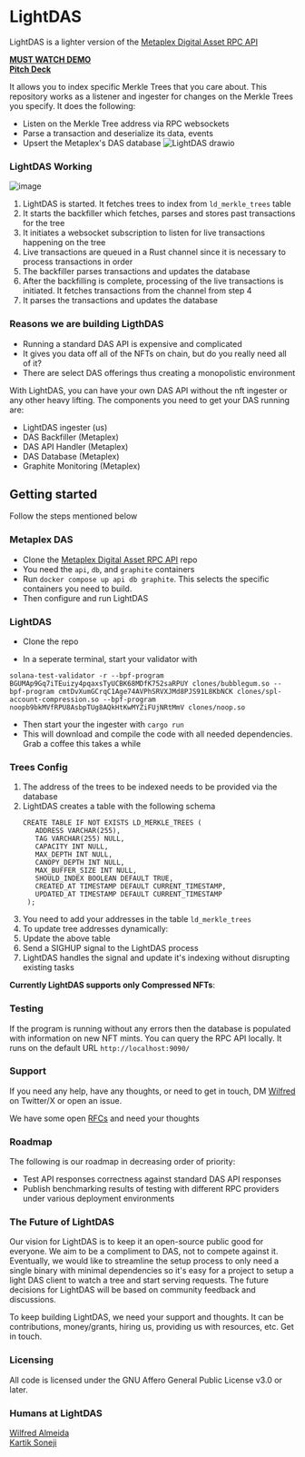 # LightDAS
LightDAS is a lighter version of the [Metaplex Digital Asset RPC API](https://github.com/metaplex-foundation/digital-asset-rpc-infrastructure)

**[MUST WATCH DEMO](https://www.loom.com/share/cdea6acd488d4202a16992b45b6e25d1?sid=112a4cc3-4f67-4e1f-a60d-f84c5fad59e2)**  
**[Pitch Deck](https://pitch.com/v/lightdas-gjrunw)**

It allows you to index specific Merkle Trees that you care about. This repository works as a listener and ingester for changes on the Merkle Trees you specify. It does the following:
- Listen on the Merkle Tree address via RPC websockets
- Parse a transaction and deserialize its data, events
- Upsert the Metaplex's DAS database
![LightDAS drawio](https://github.com/WilfredAlmeida/LightDAS/assets/60785452/323da5a6-de11-45a0-bdd2-e5b28d547e71)

### LightDAS Working
![image](https://github.com/WilfredAlmeida/LightDAS/assets/60785452/e2c7a9fd-ae44-43bb-9c53-3f83cd53e118)
1. LightDAS is started. It fetches trees to index from `ld_merkle_trees` table
2. It starts the backfiller which fetches, parses and stores past transactions for the tree
3. It initiates a websocket subscription to listen for live transactions happening on the tree
4. Live transactions are queued in a Rust channel since it is necessary to process transactions in order
5. The backfiller parses transactions and updates the database
6. After the backfilling is complete, processing of the live transactions is initiated. It fetches transactions from the channel from step 4
7. It parses the transactions and updates the database

### Reasons we are building LigthDAS
- Running a standard DAS API is expensive and complicated
- It gives you data off all of the NFTs on chain, but do you really need all of it?
- There are select DAS offerings thus creating a monopolistic environment

With LightDAS, you can have your own DAS API without the nft ingester or any other heavy lifting. The components you need to get your DAS running are:
- LightDAS ingester (us)
- DAS Backfiller (Metaplex)
- DAS API Handler (Metaplex)
- DAS Database (Metaplex)
- Graphite Monitoring (Metaplex)

## Getting started
Follow the steps mentioned below

### Metaplex DAS
- Clone the [Metaplex Digital Asset RPC API](https://github.com/SkyTradeLinks/digital-asset-rpc-infrastructure) repo
- You need the `api`, `db`, and `graphite` containers
- Run `docker compose up api db graphite`. This selects the specific containers you need to build.
- Then configure and run LightDAS

### LightDAS
- Clone the repo
<!-- - Add environment variables:
  - `RPC_URL`: RPC needs to support websocket functions. We've built using [Quicknode](https://www.quicknode.com/?via=aayush)
  - `WS_URL`: RPC websocket URL
  - `DATABASE_URL`: Default is `postgres://solana:solana@localhost:5432/solana`, use this unless you changed anything -->
- In a seperate terminal, start your validator with 

```
solana-test-validator -r --bpf-program BGUMAp9Gq7iTEuizy4pqaxsTyUCBK68MDfK752saRPUY clones/bubblegum.so --bpf-program cmtDvXumGCrqC1Age74AVPhSRVXJMd8PJS91L8KbNCK clones/spl-account-compression.so --bpf-program noopb9bkMVfRPU8AsbpTUg8AQkHtKwMYZiFUjNRtMmV clones/noop.so
```

- Then start your the ingester with `cargo run`
- This will download and compile the code with all needed dependencies. Grab a coffee this takes a while
<!-- - The first run will fail and complain about no tree addresses being found to index, you need to add tree addresses to index in the database. See the `#trees config` section below
- Once running, you'll see the logs of the tasks being performed
- Under heavy loads, we have faced RPC rate limits
- RPC Costs per NFT Mint:
  - Quicknode:
    - `logsSubscribe`: 50 credits
    - `getTransaction`: 50 credits
- Overall, each NFT mint will cost you 100 RPC credits -->

### Trees Config
1. The address of the trees to be indexed needs to be provided via the database
2. LightDAS creates a table with the following schema 
   ```
   CREATE TABLE IF NOT EXISTS LD_MERKLE_TREES (
      ADDRESS VARCHAR(255),
      TAG VARCHAR(255) NULL,
      CAPACITY INT NULL,
      MAX_DEPTH INT NULL,
      CANOPY_DEPTH INT NULL,
      MAX_BUFFER_SIZE INT NULL,
      SHOULD_INDEX BOOLEAN DEFAULT TRUE,
      CREATED_AT TIMESTAMP DEFAULT CURRENT_TIMESTAMP,
      UPDATED_AT TIMESTAMP DEFAULT CURRENT_TIMESTAMP
    );
   ```
3. You need to add your addresses in the table `ld_merkle_trees`
4. To update tree addresses dynamically:
  1. Update the above table
  2. Send a SIGHUP signal to the LightDAS process
  3. LightDAS handles the signal and update it's indexing without disrupting existing tasks

**Currently LightDAS supports only Compressed NFTs**:

### Testing
If the program is running without any errors then the database is populated with information on new NFT mints. You can query the RPC API locally. It runs on the default URL `http://localhost:9090/`


### Support
If you need any help, have any thoughts, or need to get in touch, DM [Wilfred](https://twitter.com/WilfredAlmeida_) on Twitter/X or open an issue.

We have some open [RFCs](https://github.com/WilfredAlmeida/LightDAS/labels/rfc) and need your thoughts  

### Roadmap
The following is our roadmap in decreasing order of priority:  
- Test API responses correctness against standard DAS API responses
- Publish benchmarking results of testing with different RPC providers under various deployment environments

### The Future of LightDAS
Our vision for LightDAS is to keep it an open-source public good for everyone. We aim to be a compliment to DAS, not to compete against it. Eventually, we would like to streamline the setup process to only need a single binary with minimal dependencies so it's easy for a project to setup a light DAS client to watch a tree and start serving requests. The future decisions for LightDAS will be based on community feedback and discussions.

To keep building LightDAS, we need your support and thoughts. It can be contributions, money/grants, hiring us, providing us with resources, etc. Get in touch.

### Licensing
All code is licensed under the GNU Affero General Public License v3.0 or later.

### Humans at LightDAS
[Wilfred Almeida](https://twitter.com/WilfredAlmeida_)  
[Kartik Soneji](https://github.com/KartikSoneji)
